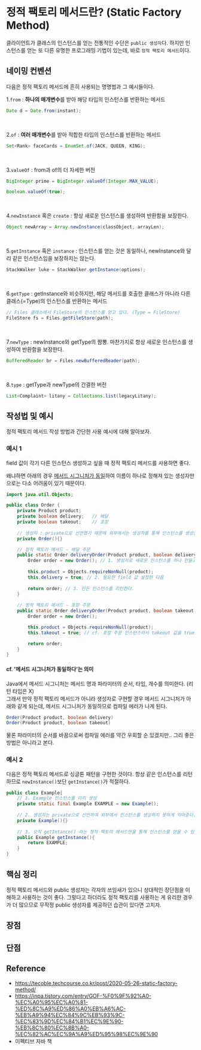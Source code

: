 # 정적 팩토리 메서드란? (Static Factory Method)

클라이언트가 클래스의 인스턴스를 얻는 전통적인 수단은 `public 생성자`다.
하지만 인스턴스를 얻는 또 다른 유명한 프로그래밍 기법이 있는데, 바로 `정적 팩토리 메서드`이다.

## 네이밍 컨벤션
다음은 정적 팩토리 메서드에 흔히 사용되는 명명법과 그 예시들이다.

1.`from` : **하나의 매개변수**를 받아 해당 타입의 인스턴스를 반환하는 메서드 <br/>
```java
Date d = Date.from(instant);
```
<br/>

2.`of` : **여러 매개변수**를 받아 적합한 타입의 인스턴스를 반환하는 메서드
```java
Set<Rank> faceCards = EnumSet.of(JACK, QUEEN, KING);
```
<br/>

3.`valueOf` : from과 of의 더 자세한 버전
```java
BigInteger prime = BigInteger.valueOf(Integer.MAX_VALUE);

Boolean.valueOf(true);
```

<br/>

4.`newInstance` 혹은 `create` : 항상 새로운 인스턴스를 생성하여 반환함을 보장한다.
```java
Object newArray = Array.newInstance(classObject, arrayLen);
```

<br/>

5.`getInstance` 혹은 `instance` : 인스턴스를 얻는 것은 동일하나, newInstance와 달리 같은 인스턴스임을 보장하지는 않는다.
```java
StackWalker luke = StackWalker.getInstance(options);
```

<br/>

6.`getType` : getInstance와 비슷하지만, 해당 메서드를 호출한 클래스가 아니라 다른 클래스(=Type)의 인스턴스를 반환하는 메서드
```java
// Files 클래스에서 FileStore의 인스턴스를 얻고 있다. (Type = FileStore)
FileStore fs = Files.getFileStore(path); 
```

<br/>

7.`newType` : newInstance와 getType의 짬뽕. 마찬가지로 항상 새로운 인스턴스를 생성하여 반환함을 보장한다.
```java
BufferedReader br = Files.newBufferedReader(path);
```

<br/>

8.`type` : getType과 newType의 간결한 버전
```java
List<Complaint> litany = Collections.list(legacyLitany);
```

## 작성법 및 예시
정적 팩토리 메서드 작성 방법과 간단한 사용 예시에 대해 알아보자.

### 예시 1
field 값이 각기 다른 인스턴스 생성하고 싶을 때 정적 팩토리 메서드를 사용하면 좋다.

왜냐하면 아래의 경우 [메서드 시그니처가 동일](#cf-메서드-시그니처가-동일하다는-의미)하여 이름이 하나로 정해져 있는 생성자만으로는 다소 어려움이 있기 때문이다.
```java
import java.util.Objects;

public class Order {
    private Product product;
    private boolean delivery;   // 배달 
    private boolean takeout;    // 포장 
    
    // 생성자 : private으로 선언했기 때문에 외부에서는 생성자를 통해 인스턴스를 생성할 수 없다.
    private Order(){} 

    // 정적 팩토리 메서드 - 배달 주문
    public static Order deliveryOrder(Product product, boolean delivery) {
        Order order = new Order(); // 1. 생성자로 새로운 인스턴스를 하나 만들고
        
        this.product = Objects.requireNonNull(product);
        this.delivery = true; // 2. 필요한 field 값 설정한 다음
        
        return order; // 3. 만든 인스턴스를 리턴한다.
    }
    
    // 정적 팩토리 메서드 - 포장 주문
    public static Order deliveryOrder(Product product, boolean takeout) {
        Order order = new Order(); 

        this.product = Objects.requireNonNull(product);
        this.takeout = true; // cf. 포장 주문 인스턴스라서 takeout 값을 true로 설정하였다.

        return order;
    }
}
```

#### cf. '메서드 시그니처가 동일하다'는 의미
Java에서 메서드 시그니처는 메서드 명과 파라미터의 순서, 타입, 개수를 의미한다. (리턴 타입은 X) <br/>
그래서 만약 정적 팩토리 메서드가 아니라 생성자로 구현할 경우 메서드 시그니처가 아래와 같게 되는데, 메서드 시그니처가 동일하므로 컴파일 에러가 나게 된다.  <br/>
```java
Order(Product product, boolean delivery)
Order(Product product, boolean takeout)
```
물론 파라미터의 순서를 바꿈으로써 컴파일 에러를 약간 우회할 순 있겠지만.. 그리 좋은 방법은 아니라고 본다. 

### 예시 2
다음은 정적 팩토리 메서드로 싱글톤 패턴을 구현한 것이다. 
항상 같은 인스턴스를 리턴하므로 `newInstance()`보단 `getInstance()`가 적절하다. 
```java
public class Example{
    // 1. Example 인스턴스를 미리 생성
    private static final Example EXAMPLE = new Example();
    
    // 2. 생성자는 private으로 선언하여 외부에서 인스턴스를 생성하지 못하게 막아준다.
    private Example(){}
    
    // 3. 오직 getIntance() 라는 정적 팩토리 메서드만을 통해 인스턴스를 얻을 수 있다.
    public Example getInstance(){
        return EXAMPLE;
    }
}
```

## 핵심 정리
정적 팩토리 메서드와 public 생성자는 각자의 쓰임새가 있으니 상대적인 장단점을 이해하고 사용하는 것이 좋다. 
그렇다고 하더라도 정적 팩토리를 사용하는 게 유리한 경우가 더 많으므로 무작정 public 생성자를 제공하던 습관이 있다면 고치자.

## 장점

## 단점

## Reference
- https://tecoble.techcourse.co.kr/post/2020-05-26-static-factory-method/ 
- https://inpa.tistory.com/entry/GOF-%F0%9F%92%A0-%EC%A0%95%EC%A0%81-%ED%8C%A9%ED%86%A0%EB%A6%AC-%EB%A9%94%EC%84%9C%EB%93%9C-%EC%83%9D%EC%84%B1%EC%9E%90-%EB%8C%80%EC%8B%A0-%EC%82%AC%EC%9A%A9%ED%95%98%EC%9E%90
- 이펙티브 자바 책
